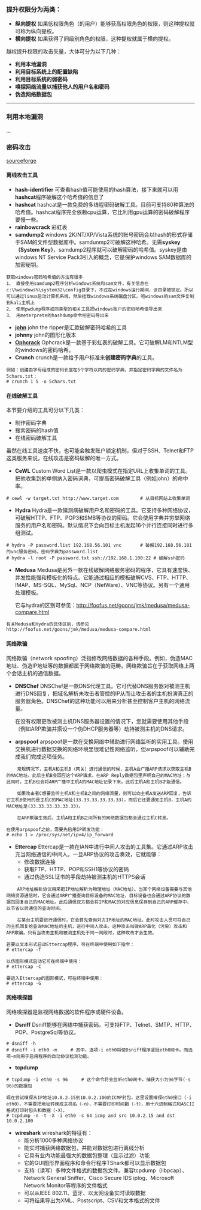 ### 提升权限分为两类：
- **纵向提权**
    如果低权限角色（的用户）能够获高权限角色的权限，则这种提权就可称为纵向提权。
- **横向提权**
    如果获得了同级别角色的权限，这种提权就属于横向提权。

越权提升权限的攻击矢量，大体可分为以下几种：
- **利用本地漏洞**
- **利用目标系统上的配置缺陷**
- **利用目标系统的弱密码**
- **嗅探网络流量以捕获他人的用户名和密码**
- **伪造网络数据包**
---

### 利用本地漏洞
...

### 密码攻击

[sourceforge](http://sourceforge.net/)

#### 离线攻击工具

- **hash-identifier**
    可查看hash值可能使用的hash算法，接下来就可以用**hashcat**程序破解这个哈希值的信息了
- **hashcat**
    hashcat是一款免费的多线程密码破解工具。目前可支持80种算法的哈希值。hashcat程序完全依赖cpu运算，它比利用gpu运算的密码破解程序要慢一些。
- **rainbowcrack**
    彩虹表
- **samdump2**
    windows 2K/NT/XP/Vista系统的账号密码会以hash的形式存储于SAM的文件型数据库中。samdunmp2可破解这种哈希。无需**syskey（System Key）**，samdump2程序就可以破解密码的哈希值。syskey是由windows NT Service Pack3引入的概念，它是保护windows SAM数据库的加密秘钥。
```
获取windows密码哈希值的方法有很多
1、 直接使用samdump2程序分析windows系统和sam文件，有关信息在c:\%windows%\system32\config目录下，不过在windows运行期间，该目录被锁定。所以可以通过linux启动计算机系统，然后挂载windows系统磁盘分区。吧windows的sam文件复制到kali主机上
2、 使用pwdump程序或同类型的相关工具把windows账户的密码哈希值导出来
3、 用meterprete的hashdump命令吧密码导出来
```
- [**john**](https://www.openwall.com/john/)
    john the ripper是汇款破解密码哈希的工具
- **johnny**
    john的图形化版本
- [**Ophcrack**](http://www.objectif-securite.ch)
    Ophcrack是一款基于彩虹表的破解工具。它可破解LM和NTLM型的windows的密码哈希。
- **Crunch**
    crunch是一款给予用户标准来**创建密码字典**的工具。
```
例如：创建由字母组成的密码长度在5个字符以内的密码字典，并指定密码字典的文件名为5chars.txt：
# crunch 1 5 -o 5chars.txt
```
#### 在线破解工具
本节要介绍的工具可分以下几类：
- 制作密码字典
- 搜索密码的hash值
- 在线密码破解工具

虽然在线工具速度不快，也可能会触发账户锁定机制，但对于SSH、Telnet和FTP这类服务来说，在线攻击是密码破解的唯一方式。

- **CeWL**
    Custom Word List是一款以爬虫模式在指定URL上收集单词的工具。把他收集到的单侧纳入密码词典，可提高密码破解工具（例如john）的命中率。
```
# cewl -w target.txt http://www.target.com        # 从目标网站上收集单词
```
- **Hydra**
    Hydra是一款猜测病破解用户名和密码的工具。它支持多种网络协议，可破解HTTP、FTP、POP3和SMB等协议的密码。它会使用字典并穷举网络服务的用户名和密码。默认情况下会向目标主机发起16个并行连接同时进行多组测试。
```
# hydra -P password.list 192.168.56.101 vnc       # 破解192.168.56.101的vnc服务密码，密码字典为password.list
# hydra -l root -P password.txt ssh://192.168.1.100:22 # 破解ssh密码
```
- **Medusa**
    Medusa是另外一款在线破解网络服务密码的程序，它具有速度快、并发性能强和模板化的特点。它能通过相应的模板破解CVS、FTP、HTTP、IMAP、MS-SQL、MySql、NCP（NetWare）、VNC等协议。另有一个通用处理模板。

	它与hydra的区别可参见：http://foofus.net/goons/jmk/medusa/medusa-compare.html

```
有关Medusa和Hydra的具体区别，请参见http://foofus.net/goons/jmk/medusa/medusa-compare.html
```
#### 网络欺骗
网络欺骗（network spoofing）泛指修改网络数据的各种手段。例如，伪造MAC地址、伪造IP地址等的数据都属于网络欺骗的范畴。网络欺骗旨在于获取网络上两个会话主机的通信数据。
- **DNSChef**
    DNSChef是一款DNS代理工具。它可代替DNS服务器对被测主机进行DNS回复，把域名解析未攻击者管控的IP从而让攻击者的主机扮演真正的服务器角色。DNSChef的这种功能可以用来分析甚至控制客户主机的网络流量。

    在没有权限更改被测主机DNS服务器设置的情况下，您就需要使用其他手段（例如ARP欺骗并搭设一个伪DHCP服务器等）劫持被测主机的DNS请求。
- **arpspoof**
    arpspoof是一款在交换网络中辅助进行网络监听的实用工具。使用交换机进行数据交换的网络环境里很难记性网络监听，但arpspoof可以辅助完成我们完成这项任务。

```
    常规情况下，主机A和主机B（网关）进行通信的时候，主机A会广播ARP请求以获取主机B的MAC地址。此后主机B会回应这个ARP请求，在ARP Reply数据包里声明自己的MAC地址；与此同时，主机B也会将ARP广播中主机A的MAC地址记录下来。此后主机A和主机B才能通信。

    如果攻击者C想要监听主机A和主机B之间的网络流量，则可以向主机A发送ARP回复，告诉它主机B使用的是主机C的MAC地址(33.33.33.33.33.33)，而后它还要通知主机B，主机A的MAC地址是(33.33.33.33.33.33)。

    在ARP欺骗生效后，主机A和主机B之间所有的网络数据包都会通过主机C转发。
```
```
在使用arpspoof之前，需要先启用IP转发功能：
# echo 1 > /proc/sys/net/ipv4/ip_forward

```
- **Ettercap**
    Ettercap是一款在lAN中进行中间人攻击的工具集。它通过ARP攻击充当网络通信的中间人。一旦ARP协议的攻击奏效，它就能够：
    - 修改数据连接
    - 获取FTP、HTTP、POP和SSH1等协议的密码
    - 通过伪造SSL证书的手段劫持被测主机的HTTPS会话
```
    ARP地址解析协议用来把IP地址解析为物理地址（MAC地址）。当某个网络设备需要与其他网络资源通信时，它会通过ARP广播查询目标设备的MAC地址，目标设备也会通过ARP协议的数据包回复自己的MAC地址。此后通信双方都会将IP和MAC的对应信息保存到自己的ARP缓存中，以节省以后通信的查询时间。

    在某台主机要进行通信时，它会首先查询对方IP地址的MAC地址。此时攻击人员可将自己的主机回复给查询MAC地址的主机，进行中间人攻击。这种攻击叫做ARP毒化（污染）攻击和ARP欺骗。只有当攻击主机和被测主机处于同一网段时，这种攻击才会生效。
```

```
若要以文本形式启动Ettercap程序，可在终端中使用如下指令：
# ettercap -T

以仿图形模式启动它可在终端中使用：
# ettercap -C

要进入Ettercap的图形模式，可在终端中使用：
# ettercap -G
```

#### 网络嗅探器
网络嗅探器是监视网络数据的软件程序或硬件设备。

- **Dsniff**
    Dsniff能够在网络中捕获密码。可支持FTP、Telnet、SMTP、HTTP、POP、PostgreSql等协议。
```
# dsniff -h
# dsniff -i eth0 -m     # 其中，选项-i eth0将使Dsniff程序坚挺eth0网卡。而选项-m则用于启用程序的自动协议检测功能。
```
- **tcpdump**

```
# tcpdump -i eth0 -s 96     # 这个命令将会监听eth0网卡，捕获大小为96字节(-s 96)的数据包

现在尝试嗅探从IP地址10.0.2.15到10.0.2.100的ICMP封包，这里设置嗅探eth0接口（-i eth0），不需要把地址转换成主机名（-n），不需要打印时间戳（-t），用十六进制格式和ASCII格式打印封包头和数据（-X）。
# tcpdump -n -t -X -i eth0 -s 64 icmp and src 10.0.2.15 and dst 10.0.2.100
```
- **wireshark**
    wireshark的特征有：
    - 能分析1000多种网络协议
    - 能实时捕获网络数据包，并能对数据包进行离线分析
    - 它具有业内功能最强大的数据包整理（显示过滤）功能
    - 它的GUI图形界面程序和命令行程序TShark都可以显示数据包
    - 支持（读写）多种文件格式的数据包文件。兼容tcpdump（libpcap）、Network General Sniffer、Cisco Secure IDS iplog、Microsoft Network Monitor等程序的文件格式
    - 可以从IEEE 802.11、蓝牙、以太网设备实时读取数据
    - 可将结果导出为XML、Postscript、CSV和文本格式的文件
